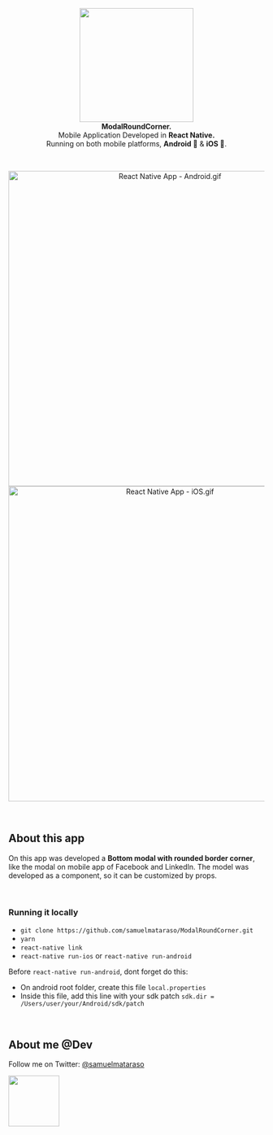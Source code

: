 <!-- header section -->
<p align="center">
  <img src="https://i.imgur.com/t2aQUL1.png" height="224" /><br/>
  <span><b>ModalRoundCorner.</b></span><br/>
  <span>Mobile Application Developed in <b>React Native.</b></span><br/>
  <span>Running on both mobile platforms, <b>Android 🤖</b> & <b>iOS 🍎</b>. </span><br/>
</p>
<!-- header section END -->

<br/>
<!-- show case/gif section -->
<p align="center">
    <img alt="React Native App - Android.gif" height="620" src="https://media.giphy.com/media/dYiUC7wXTFU6Hr3BZE/giphy.gif" />
    <img alt="React Native App - iOS.gif" height="620" src="https://media.giphy.com/media/pyviaeX0R4XDDj4QNK/giphy.gif" />
</p>
<!-- show case/gif section END -->

<br/>

<!-- about app and course section -->

## About this app

On this app was developed a <b>Bottom modal with rounded border corner</b>, like the modal on mobile app of Facebook and LinkedIn.
The model was developed as a component, so it can be customized by props.

<br/>

### Running it locally

- `git clone https://github.com/samuelmataraso/ModalRoundCorner.git`
- `yarn`
- `react-native link`
- `react-native run-ios` or `react-native run-android`

Before `react-native run-android`, dont forget do this:

- On android root folder, create this file `local.properties`
- Inside this file, add this line with your sdk patch `sdk.dir = /Users/user/your/Android/sdk/patch`
  <!-- about app and course section END -->

<br/>

<!-- about me -->

## About me @Dev

Follow me on Twitter: [@samuelmataraso](https://twitter.com/samuelmataraso)

<a href="https://twitter.com/samuelmataraso" target="_blank">
<img src="https://twitter.com/samuelmataraso/profile_image?size=original" height="100" /></a>

<!-- about me  END -->
